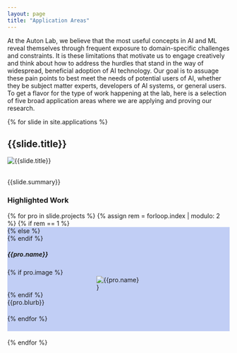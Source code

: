 ```yaml
---
layout: page
title: "Application Areas"
---
```


At the Auton Lab, we believe that the most useful concepts in AI and ML reveal themselves through frequent exposure to domain-specific challenges and constraints.
It is these limitations that motivate us to engage creatively and think about how to address the hurdles that stand in the way of widespread, beneficial adoption of AI technology.
Our goal is to assuage these pain points to best meet the needs of potential users of AI, whether they be subject matter experts, developers of AI systems, or general users.
To get a flavor for the type of work happening at the lab, here is a selection of five broad application areas where we are applying and proving our research.

{% for slide in site.applications %}
<div class="row checker" style="margin:auto;justify-content:center;width:100%;max-width:1000px">
  <h2 class="application-title">{{slide.title}}</h2>
  <img src="{{slide.splash | relative_url}}" alt="{{slide.title}}">
  <p><br/>{{slide.summary}}</p>
  <h3>Highlighted Work</h3>
  {% for pro in slide.projects %}
  {% assign rem = forloop.index | modulo: 2 %}
    {% if rem == 1 %}
      <div class="row" style="background-color:#c1cef5;padding-bottom:20px">
    {% else %}
      <div class="row" style="padding-bottom:20px">
    {% endif %}
      <h5>{{pro.name}}</h5>
      {% if pro.image %}
      <div class="row" style="margin:0 auto;width:100;max-width:400px">
        <img src="{{pro.image | relative_url}}" alt="{{pro.name}}">
      </div>
      {% endif %}
      <div class="row" style="width:100%">
        {{pro.blurb}}
      </div>
    </div>
  {% endfor %}
</div>
<div>
&nbsp;
</div>
{% endfor %}
